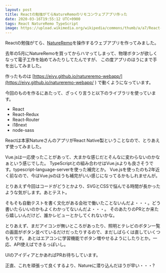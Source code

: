 ```yaml
---
layout: post
title: Reactの勉強がてらNatureRemoのリモコンウェブアプリ作った
date: 2020-03-16T19:55:12 UTC+0900
tags: React NatureRemo TypeScript
image: https://upload.wikimedia.org/wikipedia/commons/thumb/a/a7/React-icon.svg/1200px-React-icon.svg.png
---
```


Reactの勉強がてら、[NatureRemo]()を操作するウェブアプリを作ってみました。

<div class="github-card" data-github="Eivy/natureremo-webapp" data-width="400" data-height="200" data-theme="default"></div>
<script src="//cdn.jsdelivr.net/github-cards/latest/widget.js"></script>

去年の5月にNatureRemoを買ってからハマってしまって、物理ボタンが欲しくなって電子工作を始めてみたりしてたんですが、
この度アプリのほうにまで手を出してみました。

作ったものは [https://eivy.github.io/natureremo-webapp/](https://eivy.github.io/natureremo-webapp/ ) で動くようになっています。

今回のものを作るにあたって、ざっくり言うと以下のライブラリを使っています。

- React
- React-Redux
- React-Router
- i18next
- node-sass

Reactは本家NatureさんのアプリがReact Native製ということなので、とりあえず使ってみました。

Vue.jsは一応使ったことがあって、大まかな感じだとそんなに変わらないのかなぁという感じでした。
TypeScriptとの組み合わせはVue.jsよりも良さそうです。typescript-language-serverを使った補完とか。
Vue.jsを使ったのも2年近く前なので、今はVue.jsのほうも補完がいい感じになってるかもしれませんが。

とりあえず今回はコードがどうとかより、SVGとCSSで悩んでる時間が長かったような気がします。あとテスト。

そもそも自動テストを書く文化がある会社で働いたことないんだよ・・・。どう書いたらいいのかもよくわかってないんだよ・・・。
そのあたりのPRとか来たら嬉しいんだけど、誰かレビューとかしてくれないかな。

とりあえず、まだアイコンが無いところがあったり、照明とテレビのボタン一覧の画面がボタン並べているだけだったりするので、まだしばらくは直していくつもりです。
あとはエアコンに学習機能でボタン増やせるようにしたりとか。一応、API使えばできるっぽいし。

UIのアイディアとかあればPRお待ちしています。

正直、これを頑張って良くするより、Natureに潜り込んだほうが早い・・・?
